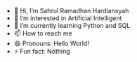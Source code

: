 - 👋 Hi, I’m Sahrul Ramadhan Hardiansyah
- 👀 I’m interested in Artificial Intelligent
- 🌱 I’m currently learning Python and SQL
- 📫 How to reach me 
- 😄 Pronouns: Hello World!
- ⚡ Fun fact: Nothing

<!---
Kvmen/Kvmen is a ✨ special ✨ repository because its `README.md` (this file) appears on your GitHub profile.
You can click the Preview link to take a look at your changes.
--->
